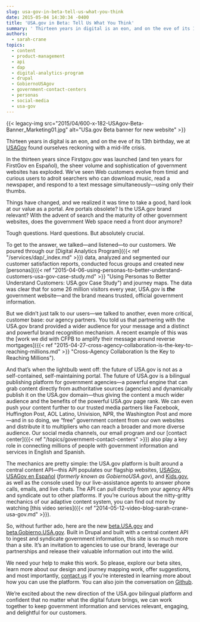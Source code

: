 ```yaml
---
slug: usa-gov-in-beta-tell-us-what-you-think
date: 2015-05-04 14:30:34 -0400
title: 'USA.gov in Beta: Tell Us What You Think'
summary: ' Thirteen years in digital is an eon, and on the eve of its 13th birthday, we at USA.gov found ourselves reckoning with a mid-life crisis. In the thirteen years since Firstgov.gov was launched (and ten years for FirstGov en Espa&ntilde;ol), the sheer volume and sophistication'
authors:
  - sarah-crane
topics:
  - content
  - product-management
  - api
  - dap
  - digital-analytics-program
  - drupal
  - GobiernoUSAgov
  - government-contact-centers
  - personas
  - social-media
  - usa-gov
---
```


{{< legacy-img src="2015/04/600-x-182-USAgov-Beta-Banner_Marketing01.jpg" alt="USa.gov Beta banner for new website" >}}

Thirteen years in digital is an eon, and on the eve of its 13th birthday, we at [USAGov](https://www.usa.gov) found ourselves reckoning with a mid-life crisis.

In the thirteen years since Firstgov.gov was launched (and ten years for FirstGov en Español), the sheer volume and sophistication of government websites has exploded. We’ve seen Web customers evolve from timid and curious users to adroit searchers who can download music, read a newspaper, and respond to a text message simultaneously—using only their thumbs.

Things have changed, and we realized it was time to take a good, hard look at our value as a portal. Are portals obsolete? Is the USA.gov brand relevant? With the advent of search and the maturity of other government websites, does the government Web space need a front door anymore?

Tough questions. Hard questions. But absolutely crucial.

To get to the answer, we talked—and listened—to our customers. We poured through our [Digital Analytics Program]({{< ref "/services/dap/_index.md" >}}) data, analyzed and segmented our customer satisfaction reports, conducted focus groups and created new [personas]({{< ref "2015-04-06-using-personas-to-better-understand-customers-usa-gov-case-study.md" >}} "Using Personas to Better Understand Customers: USA.gov Case Study") and journey maps. The data was clear that for some 26 million visitors every year, USA.gov is _**the**_ government website—and the brand means trusted, official government information.

But we didn’t just talk to our users—we talked to another, even more critical, customer base: our agency partners. You told us that partnering with the USA.gov brand provided a wider audience for your message and a distinct and powerful brand recognition mechanism. A recent example of this was the [work we did with CFPB to amplify their message around reverse mortgages]({{< ref "2015-04-27-cross-agency-collaboration-is-the-key-to-reaching-millions.md" >}} "Cross-Agency Collaboration Is the Key to Reaching Millions").

And that’s when the lightbulb went off: the future of USA.gov is not as a self-contained, self-maintaining portal. The future of USA.gov is a bilingual publishing platform for government agencies—a powerful engine that can grab content directly from authoritative sources (agencies) and dynamically publish it on the USA.gov domain—thus giving the content a much wider audience and the benefits of the powerful USA.gov page rank. We can even push your content further to our trusted media partners like Facebook, Huffington Post, AOL Latino, Univision, NPR, the Washington Post and more—and in so doing, we “free” government content from our own websites and distribute it to multipliers who can reach a broader and more diverse audience. Our social media channels, our email program and our [contact center]({{< ref "/topics/government-contact-centers" >}}) also play a key role in connecting millions of people with government information and services in English and Spanish.

The mechanics are pretty simple: the USA.gov platform is built around a central content API—this API populates our flagship websites, [USAGov](https://www.usa.gov/), [USAGov en Espa&#241;ol](https://www.usa.gov/espanol/) (_formerly known as GobiernoUSA.gov_), and [Kids.gov](https://www.kids.gov/), as well as the console used by our live-assistance agents to answer phone calls, emails, and live chats. The API can pull directly from your agency APIs and syndicate out to other platforms. If you’re curious about the nitty-gritty mechanics of our adaptive content system, you can find out more by watching [this video series]({{< ref "2014-05-12-video-blog-sarah-crane-usa-gov.md" >}}).

So, without further ado, here are the new [beta.USA.gov](http://beta.usa.gov/) and [beta.Gobierno.USA.gov](http://beta.gobierno.usa.gov/). Built in Drupal and built with a central content API to ingest and syndicate government information, this site is so much more than a site. It’s an invitation to agencies to use our brand, leverage our partnerships and release their valuable information out into the wild.

We need your help to make this work. So please, explore our beta sites, learn more about our design and journey mapping work, offer suggestions, and most importantly, [contact us](http://beta.usa.gov/media) if you’re interested in learning more about how you can use the platform. You can also join the conversation on [Github](https://github.com/usagov/usa.gov).

We’re excited about the new direction of the USA.gov bilingual platform and confident that no matter what the digital future brings, we can work together to keep government information and services relevant, engaging, and delightful for our customers.
